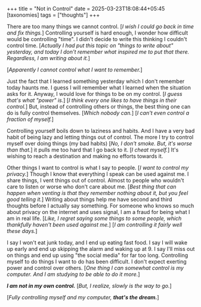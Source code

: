 +++
title = "Not in Control"
date = 2025-03-23T18:08:44+05:45
[taxonomies] 
tags = ["thoughts"]
+++

There are too many things we cannot control. [_I wish I could go back in time and fix things._]
Controlling yourself is hard enough, I wonder how difficult would be controlling "time".
I didn't decide to write this thinking I couldn't control time. [_Actually I had put this
topic on "things to write about" yesterday, and today I don't remember what inspired me to put
that there. Regardless, I am writing about it._]

[_Apparently I cannot control what I want to remember._]

Just the fact that I learned something yesterday which I don't remember today haunts me.
I guess I will remember what I learned when the situation asks for it. Anyway, I would
love for things to be on my control. [_I guess that's what "power" is._] [_I think every
one likes to have things in their control._] But, instead of controlling others or things,
the best thing one can do is fully control themselves. [_Which nobody can._] [_I can't even
control a fraction of myself._]

Controlling yourself boils down to laziness and habits. And I have a very bad habit of being
lazy and letting things out of control. The more I try to control myself over doing things
(my bad habits) [_No, I don't smoke. But, it's worse than that._] it pulls me too hard that I
go back to it. [_I cheat myself._] It's wishing to reach a destination and making no efforts
towards it.

Other things I want to control is what I say to people. [_I want to control my privacy._] Though
I know that everything I speak can be used against me. I share things, I vent things out of control.
Almost to people who wouldn't care to listen or worse who don't care about me. [_Best thing that can
happen when venting is that they remember nothing about it, but you feel good telling it._]
Writing about things help me have second and third thoughts before I actually say something.
For someone who knows so much about privacy on the internet and uses signal, I am a fraud for
being what I am in real life. [_Like, I regret saying some things to some people, which thankfully
haven't been used against me._] [_I am controlling it fairly well these days._]

I say I won't eat junk today, and I end up eating fast food. I say I will wake up early and end up skipping
the alarm and waking up at 9. I say I'll miss out on things and end up using "the social media" for
far too long. Controlling myself to do things I want to do has been difficult. I don't expect exerting
power and control over others. [_One thing I can somewhat control is my computer. And I am studying to
be able to do it more._]

___I am not in my own control.___ [_But, I realize, slowly is the way to go._]

[_Fully controlling myself and my computer, __that's the dream.___]
